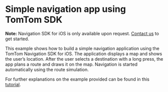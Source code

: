 # Simple navigation app using TomTom SDK

**Note:** Navigation SDK for iOS is only available upon request. [Contact us](https://developer.tomtom.com/tomtom-sdk-for-ios/request-access) to get started.

This example shows how to build a simple navigation application using the TomTom Navigation SDK for iOS.
The application displays a map and shows the user’s location. After the user selects a destination with a long press, the app plans a route and draws it on the map. Navigation is started automatically using the route simulation.

For further explanations on the example provided can be found in this [tutorial](https://developer.tomtom.com/navigation/ios/build-a-navigation-app/building-a-navigation-app).
